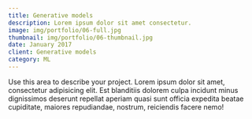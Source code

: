 ```yaml
---
title: Generative models
description: Lorem ipsum dolor sit amet consectetur.
image: img/portfolio/06-full.jpg
thumbnail: img/portfolio/06-thumbnail.jpg
date: January 2017
client: Generative models
category: ML
---
```

Use this area to describe your project. Lorem ipsum dolor sit amet, consectetur adipisicing elit. Est blanditiis dolorem culpa incidunt minus dignissimos deserunt repellat aperiam quasi sunt officia expedita beatae cupiditate, maiores repudiandae, nostrum, reiciendis facere nemo!
